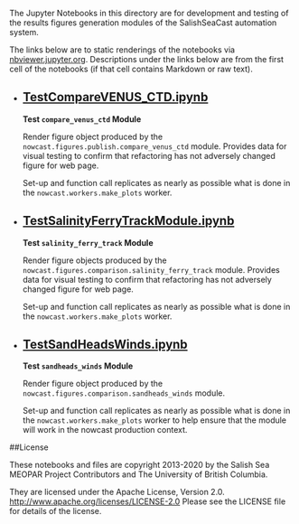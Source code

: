 The Jupyter Notebooks in this directory are for development and testing of
the results figures generation modules of the SalishSeaCast automation system.

The links below are to static renderings of the notebooks via
[nbviewer.jupyter.org](https://nbviewer.jupyter.org/).
Descriptions under the links below are from the first cell of the notebooks
(if that cell contains Markdown or raw text).

* ## [TestCompareVENUS_CTD.ipynb](https://nbviewer.jupyter.org/github/SalishSeaCast/SalishSeaNowcast/blob/main/comparison/TestCompareVENUS_CTD.ipynb)

    **Test `compare_venus_ctd` Module**

    Render figure object produced by the `nowcast.figures.publish.compare_venus_ctd` module.
    Provides data for visual testing to confirm that refactoring has not adversely changed figure for web page.

    Set-up and function call replicates as nearly as possible what is done in the `nowcast.workers.make_plots` worker.

* ## [TestSalinityFerryTrackModule.ipynb](https://nbviewer.jupyter.org/github/SalishSeaCast/SalishSeaNowcast/blob/main/comparison/TestSalinityFerryTrackModule.ipynb)

    **Test `salinity_ferry_track` Module**

    Render figure objects produced by the `nowcast.figures.comparison.salinity_ferry_track` module.
    Provides data for visual testing to confirm that refactoring has not adversely changed figure for web page.

    Set-up and function call replicates as nearly as possible what is done in the `nowcast.workers.make_plots` worker.

* ## [TestSandHeadsWinds.ipynb](https://nbviewer.jupyter.org/github/SalishSeaCast/SalishSeaNowcast/blob/main/comparison/TestSandHeadsWinds.ipynb)

    **Test `sandheads_winds` Module**

    Render figure object produced by the `nowcast.figures.comparison.sandheads_winds` module.

    Set-up and function call replicates as nearly as possible what is done in the `nowcast.workers.make_plots` worker
    to help ensure that the module will work in the nowcast production context.


##License

These notebooks and files are copyright 2013-2020
by the Salish Sea MEOPAR Project Contributors
and The University of British Columbia.

They are licensed under the Apache License, Version 2.0.
http://www.apache.org/licenses/LICENSE-2.0
Please see the LICENSE file for details of the license.
